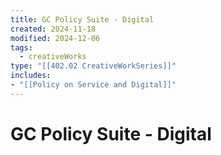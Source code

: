 ```yaml
---
title: GC Policy Suite - Digital
created: 2024-11-18
modified: 2024-12-06
tags:
  - creativeWorks
type: "[[402.02 CreativeWorkSeries]]"
includes:
- "[[Policy on Service and Digital]]"
---
```

# GC Policy Suite - Digital
